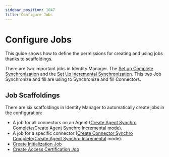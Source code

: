 ```yaml
---
sidebar_position: 1047
title: Configure Jobs
---
```


# Configure Jobs

This guide shows how to define the permissions for creating and using jobs thanks to scaffoldings.

There are two important jobs in Identity Manager. The [Set up Complete Synchronization](../jobdaily/index) and the [Set Up Incremental Synchronization](../jobfast/index).
This two Job Synchronize and fill are using to Synchronize and fill Connectors.

## Job Scaffoldings

There are six scaffoldings in Identity Manager to automatically create jobs in the configuration:

* A job for all connectors on an Agent ([Create Agent Synchro Complete](../../../toolkit/xml-configuration/configuration/scaffoldings/jobs/createagentsynchrocomplete/index)/[Create Agent Synchro Incremental](../../../toolkit/xml-configuration/configuration/scaffoldings/jobs/createagentsynchroincremental/index) mode).
* A job for a specific connector ([Create Connector Synchro Complete](../../../toolkit/xml-configuration/configuration/scaffoldings/jobs/createconnectorsynchrocomplete/index)/[Create Agent Synchro Incremental](../../../toolkit/xml-configuration/configuration/scaffoldings/jobs/createagentsynchroincremental/index) mode).
* [Create Initialization Job](../../../toolkit/xml-configuration/configuration/scaffoldings/jobs/createinitializationjob/index "Create Initialization Job")
* [Create Access Certification Job](../../../toolkit/xml-configuration/configuration/scaffoldings/jobs/createaccesscertificationjob/index "Create Access Certification Job")